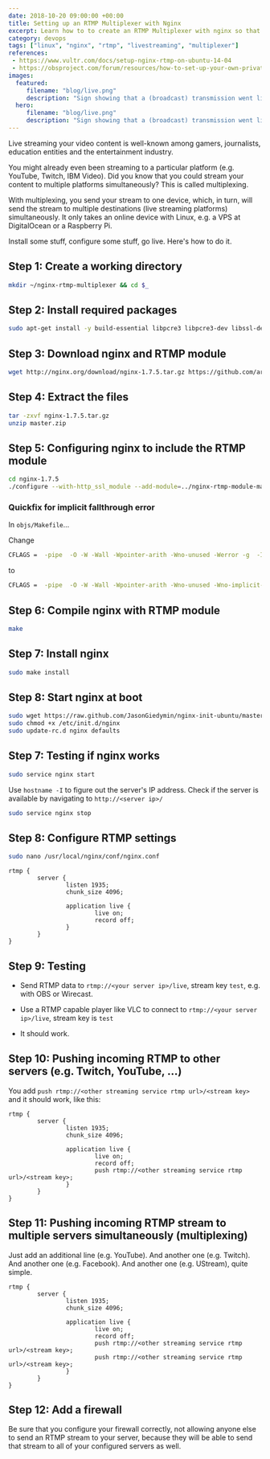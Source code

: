 ```yaml
---
date: 2018-10-20 09:00:00 +00:00
title: Setting up an RTMP Multiplexer with Nginx
excerpt: Learn how to to create an RTMP Multiplexer with nginx so that you're able to stream video content to different servers simultaneously...
category: devops
tags: ["linux", "nginx", "rtmp", "livestreaming", "multiplexer"]
references:
 - https://www.vultr.com/docs/setup-nginx-rtmp-on-ubuntu-14-04 
 - https://obsproject.com/forum/resources/how-to-set-up-your-own-private-rtmp-server-using-nginx.50/
images:
  featured:
     filename: "blog/live.png"
     description: "Sign showing that a (broadcast) transmission went live"
  hero:
     filename: "blog/live.png"
     description: "Sign showing that a (broadcast) transmission went live"
---
```


Live streaming your video content is well-known among gamers, journalists, education entities and the entertainment industry.

You might already even been streaming to a particular platform (e.g. YouTube, Twitch, IBM Video). Did you know that you could stream your content to multiple platforms simultaneously? This is called multiplexing.

With multiplexing, you send your stream to one device, which, in turn, will send the stream to multiple destinations (live streaming platforms) simultaneously. It only takes an online device with Linux, e.g. a VPS at DigitalOcean or a Raspberry Pi.

Install some stuff, configure some stuff, go live. Here's how to do it.


## Step 1: Create a working directory

```sh
mkdir ~/nginx-rtmp-multiplexer && cd $_
```

## Step 2: Install required packages

```sh
sudo apt-get install -y build-essential libpcre3 libpcre3-dev libssl-dev unzip
```

## Step 3: Download nginx and RTMP module

```sh
wget http://nginx.org/download/nginx-1.7.5.tar.gz https://github.com/arut/nginx-rtmp-module/archive/master.zip
```

## Step 4: Extract the files

```sh
tar -zxvf nginx-1.7.5.tar.gz
unzip master.zip
```

## Step 5: Configuring nginx to include the RTMP module

```sh
cd nginx-1.7.5
./configure --with-http_ssl_module --add-module=../nginx-rtmp-module-master
```

### Quickfix for implicit fallthrough error

In `objs/Makefile`...

Change

```sh
CFLAGS =  -pipe  -O -W -Wall -Wpointer-arith -Wno-unused -Werror -g  -I../nginx-rtmp-module-master
```

to

```sh
CFLAGS =  -pipe  -O -W -Wall -Wpointer-arith -Wno-unused -Wno-implicit-fallthrough -Werror -g  -I../nginx-rtmp-module-master
```

## Step 6: Compile nginx with RTMP module

```sh
make
```

## Step 7: Install nginx

```sh
sudo make install
```

## Step 8: Start nginx at boot

```sh
sudo wget https://raw.github.com/JasonGiedymin/nginx-init-ubuntu/master/nginx -O /etc/init.d/nginx
sudo chmod +x /etc/init.d/nginx
sudo update-rc.d nginx defaults
```

## Step 7: Testing if nginx works

```sh
sudo service nginx start
```

Use `hostname -I`  to figure out the server's IP address. Check if the server is available by navigating to `http://<server ip>/`

```sh
sudo service nginx stop
```

## Step 8: Configure RTMP settings

```sh
sudo nano /usr/local/nginx/conf/nginx.conf
```

```
rtmp {
        server {
                listen 1935;
                chunk_size 4096;

                application live {
                        live on;
                        record off;
                }
        }
}
```

## Step 9: Testing

- Send RTMP data to `rtmp://<your server ip>/live`, stream key `test`, e.g. with OBS or Wirecast.

- Use a RTMP capable player like VLC to connect to `rtmp://<your server ip>/live`, stream key is `test` 
- It should work.

## Step 10: Pushing incoming RTMP to other servers (e.g. Twitch, YouTube, ...)

You add `push rtmp://<other streaming service rtmp url>/<stream key>` and it should work, like this:

```
rtmp {
        server {
                listen 1935;
                chunk_size 4096;

                application live {
                        live on;
                        record off;
                        push rtmp://<other streaming service rtmp url>/<stream key>;
                }
        }
}
```

## Step 11: Pushing incoming RTMP stream to multiple servers simultaneously (multiplexing)

Just add an additional line (e.g. YouTube). And another one (e.g. Twitch). And another one (e.g. Facebook). And another one (e.g. UStream), quite simple.

```
rtmp {
        server {
                listen 1935;
                chunk_size 4096;

                application live {
                        live on;
                        record off;
                        push rtmp://<other streaming service rtmp url>/<stream key>;
                        push rtmp://<other streaming service rtmp url>/<stream key>;
                }
        }
}
```



## Step 12: Add a firewall

Be sure that you configure your firewall correctly, not allowing anyone else to send an RTMP stream to your server, because they will be able to send that stream to all of your configured servers as well.
